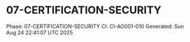 # 07-CERTIFICATION-SECURITY
Phase: 07-CERTIFICATION-SECURITY
CI: CI-AO001-010
Generated: Sun Aug 24 22:41:07 UTC 2025

